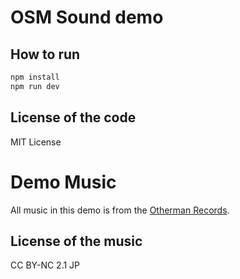 # OSM Sound demo

## How to run

```bash
npm install
npm run dev
```

## License of the code

MIT License

# Demo Music

All music in this demo is from the [Otherman Records](https://www.otherman-records.com/).

## License of the music

CC BY-NC 2.1 JP
